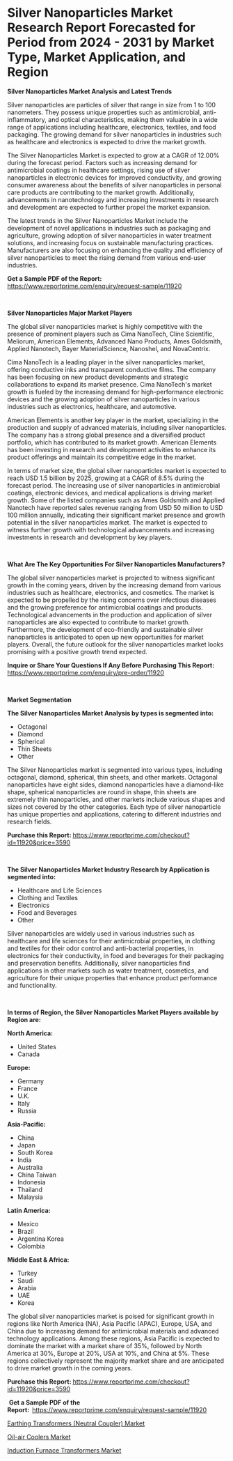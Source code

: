 <p><h1>Silver Nanoparticles Market Research Report Forecasted for Period from 2024 -  2031 by Market Type, Market Application, and Region</h1></p><p><strong>Silver Nanoparticles Market Analysis and Latest Trends</strong></p>
<p><p>Silver nanoparticles are particles of silver that range in size from 1 to 100 nanometers. They possess unique properties such as antimicrobial, anti-inflammatory, and optical characteristics, making them valuable in a wide range of applications including healthcare, electronics, textiles, and food packaging. The growing demand for silver nanoparticles in industries such as healthcare and electronics is expected to drive the market growth.</p><p>The Silver Nanoparticles Market is expected to grow at a CAGR of 12.00% during the forecast period. Factors such as increasing demand for antimicrobial coatings in healthcare settings, rising use of silver nanoparticles in electronic devices for improved conductivity, and growing consumer awareness about the benefits of silver nanoparticles in personal care products are contributing to the market growth. Additionally, advancements in nanotechnology and increasing investments in research and development are expected to further propel the market expansion.</p><p>The latest trends in the Silver Nanoparticles Market include the development of novel applications in industries such as packaging and agriculture, growing adoption of silver nanoparticles in water treatment solutions, and increasing focus on sustainable manufacturing practices. Manufacturers are also focusing on enhancing the quality and efficiency of silver nanoparticles to meet the rising demand from various end-user industries.</p></p>
<p><strong>Get a Sample PDF of the Report:&nbsp;</strong> <a href="https://www.reportprime.com/enquiry/request-sample/11920">https://www.reportprime.com/enquiry/request-sample/11920</a></p>
<p>&nbsp;</p>
<p><strong>Silver Nanoparticles Major Market Players</strong></p>
<p><p>The global silver nanoparticles market is highly competitive with the presence of prominent players such as Cima NanoTech, Cline Scientific, Meliorum, American Elements, Advanced Nano Products, Ames Goldsmith, Applied Nanotech, Bayer MaterialScience, Nanoshel, and NovaCentrix.</p><p>Cima NanoTech is a leading player in the silver nanoparticles market, offering conductive inks and transparent conductive films. The company has been focusing on new product developments and strategic collaborations to expand its market presence. Cima NanoTech's market growth is fueled by the increasing demand for high-performance electronic devices and the growing adoption of silver nanoparticles in various industries such as electronics, healthcare, and automotive.</p><p>American Elements is another key player in the market, specializing in the production and supply of advanced materials, including silver nanoparticles. The company has a strong global presence and a diversified product portfolio, which has contributed to its market growth. American Elements has been investing in research and development activities to enhance its product offerings and maintain its competitive edge in the market.</p><p>In terms of market size, the global silver nanoparticles market is expected to reach USD 1.5 billion by 2025, growing at a CAGR of 8.5% during the forecast period. The increasing use of silver nanoparticles in antimicrobial coatings, electronic devices, and medical applications is driving market growth. Some of the listed companies such as Ames Goldsmith and Applied Nanotech have reported sales revenue ranging from USD 50 million to USD 100 million annually, indicating their significant market presence and growth potential in the silver nanoparticles market. The market is expected to witness further growth with technological advancements and increasing investments in research and development by key players.</p></p>
<p>&nbsp;</p>
<p><strong>What Are The Key Opportunities For Silver Nanoparticles Manufacturers?</strong></p>
<p><p>The global silver nanoparticles market is projected to witness significant growth in the coming years, driven by the increasing demand from various industries such as healthcare, electronics, and cosmetics. The market is expected to be propelled by the rising concerns over infectious diseases and the growing preference for antimicrobial coatings and products. Technological advancements in the production and application of silver nanoparticles are also expected to contribute to market growth. Furthermore, the development of eco-friendly and sustainable silver nanoparticles is anticipated to open up new opportunities for market players. Overall, the future outlook for the silver nanoparticles market looks promising with a positive growth trend expected.</p></p>
<p><strong>Inquire or Share Your Questions If Any Before Purchasing This Report:</strong> <a href="https://www.reportprime.com/enquiry/pre-order/11920">https://www.reportprime.com/enquiry/pre-order/11920</a></p>
<p>&nbsp;</p>
<p><strong>Market Segmentation</strong></p>
<p><strong>The Silver Nanoparticles Market Analysis by types is segmented into:</strong></p>
<p><ul><li>Octagonal</li><li>Diamond</li><li>Spherical</li><li>Thin Sheets</li><li>Other</li></ul></p>
<p><p>The Silver Nanoparticles market is segmented into various types, including octagonal, diamond, spherical, thin sheets, and other markets. Octagonal nanoparticles have eight sides, diamond nanoparticles have a diamond-like shape, spherical nanoparticles are round in shape, thin sheets are extremely thin nanoparticles, and other markets include various shapes and sizes not covered by the other categories. Each type of silver nanoparticle has unique properties and applications, catering to different industries and research fields.</p></p>
<p><strong>Purchase this Report:&nbsp;</strong><a href="https://www.reportprime.com/checkout?id=11920&price=3590">https://www.reportprime.com/checkout?id=11920&price=3590</a></p>
<p>&nbsp;</p>
<p><strong>The Silver Nanoparticles Market Industry Research by Application is segmented into:</strong></p>
<p><ul><li>Healthcare and Life Sciences</li><li>Clothing and Textiles</li><li>Electronics</li><li>Food and Beverages</li><li>Other</li></ul></p>
<p><p>Silver nanoparticles are widely used in various industries such as healthcare and life sciences for their antimicrobial properties, in clothing and textiles for their odor control and anti-bacterial properties, in electronics for their conductivity, in food and beverages for their packaging and preservation benefits. Additionally, silver nanoparticles find applications in other markets such as water treatment, cosmetics, and agriculture for their unique properties that enhance product performance and functionality.</p></p>
<p>&nbsp;</p>
<p><strong>In terms of Region, the Silver Nanoparticles Market Players available by Region are:</strong></p>
<p>
    <p> <strong> North America: </strong>
        <ul>
            <li>United States</li>
            <li>Canada</li>
        </ul>
        </p> 
    <p> <strong> Europe: </strong>
        <ul>
            <li>Germany</li>
            <li>France</li>
            <li>U.K.</li>
            <li>Italy</li>
            <li>Russia</li>
        </ul>
        </p> 
    <p> <strong> Asia-Pacific: </strong>
        <ul>
            <li>China</li>
            <li>Japan</li>
            <li>South Korea</li>
            <li>India</li>
            <li>Australia</li>
            <li>China Taiwan</li>
            <li>Indonesia</li>
            <li>Thailand</li>
            <li>Malaysia</li>
        </ul>
        </p> 
    <p> <strong> Latin America: </strong>
        <ul>
            <li>Mexico</li>
            <li>Brazil</li>
            <li>Argentina Korea</li>
            <li>Colombia</li>
        </ul>
        </p> 
    <p> <strong> Middle East & Africa: </strong>
        <ul>
            <li>Turkey</li>
            <li>Saudi</li>
            <li>Arabia</li>
            <li>UAE</li>
            <li>Korea</li>
        </ul>
    </p>
    </p>
<p><p>The global silver nanoparticles market is poised for significant growth in regions like North America (NA), Asia Pacific (APAC), Europe, USA, and China due to increasing demand for antimicrobial materials and advanced technology applications. Among these regions, Asia Pacific is expected to dominate the market with a market share of 35%, followed by North America at 30%, Europe at 20%, USA at 10%, and China at 5%. These regions collectively represent the majority market share and are anticipated to drive market growth in the coming years.</p></p>
<p><strong>Purchase this Report: </strong><a href="https://www.reportprime.com/checkout?id=11920&price=3590">https://www.reportprime.com/checkout?id=11920&price=3590</a></p>
<p>&nbsp;<strong>Get a Sample PDF of the Report:&nbsp;&nbsp;</strong><a href="https://www.reportprime.com/enquiry/request-sample/11920">https://www.reportprime.com/enquiry/request-sample/11920</a></p>
<p><strong></strong></p>
<p><p><a href="https://view.publitas.com/reportprime-1/earthing-transformers-neutral-coupler-market-provides-detailed-segmentation-of-this-market-based-on-type-application-and-region-and-forecast-for-the-period-from-2023-2030/">Earthing Transformers (Neutral Coupler) Market</a></p><p><a href="https://view.publitas.com/reportprime-1/oil-air-coolers-market-provides-detailed-segmentation-of-this-market-based-on-type-application-and-region-and-forecast-for-the-period-from-2023-2030/">Oil-air Coolers Market</a></p><p><a href="https://view.publitas.com/reportprime-1/insights-into-induction-furnace-transformers-market-size-analysing-market-share-trends-and-growth-from-2023-to-2030/">Induction Furnace Transformers Market</a></p></p>